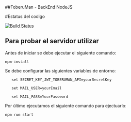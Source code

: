 ##ToberuMan - BackEnd NodeJS

#Estatus del codigo

[![Build Status](https://travis-ci.org/hspichardo/ToberuMan-BackEnd-NodeJS.svg?branch=master)](https://travis-ci.org/hspichardo/ToberuMan-BackEnd-NodeJS)

## Para probar el servidor utilizar

Antes de iniciar se debe ejecutar el siguiente comando:

```npm-install ```

Se debe configurar las siguientes variables de entorno:

```
   set SECRET_KEY_JWT_TOBERUMAN_API=yourSecretKey
   
   set MAIL_USER=yourEmail
   
   set MAIL_PASS=YourPassword
```

Por último ejecutamos el siguiente comando para ejectuarlo:

 ```npm run start```
